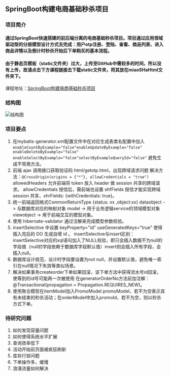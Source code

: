## SpringBoot构建电商基础秒杀项目
### 项目简介
#### 通过SpringBoot快速搭建的前后端分离的电商基础秒杀项目。项目通过应用领域驱动型的分层模型设计方式去完成：用户otp注册、登陆、查看、商品列表、进入商品详情以及倒计时秒杀开始后下单购买的基本流程。
#### 由于静态页模板（static文件夹）过大，上传至GitHub中需较多的时间，所以没有上传，故请点击下方课程链接去下载static文件夹，将其放在miaoSHaHtml文件夹下。

课程地址：[SpringBoot构建电商基础秒杀项目](https://www.imooc.com/learn/1079)

### 结构图
![结构图](https://camo.githubusercontent.com/60f739f0a765d03970420563303c2fe27cd01f25/68747470733a2f2f75706c6f61642d696d616765732e6a69616e7368752e696f2f75706c6f61645f696d616765732f323135353739362d313935333365646463346239313630662e6a70673f696d6167654d6f6772322f6175746f2d6f7269656e742f7374726970253743696d61676556696577322f322f772f31323430) 

### 项目要点
1. 在mybatis-generator.xml配置文件中在对应生成表类名配置中加入 `enableCountByExample="false"enableUpdateByExample="false" enableDeleteByExample="false" enableSelectByExample="false"selectByExampleQueryId="false"` 避免生成不常用方法。
2. 前端 ajax 调用接口获取验证码 html/getotp.html，出现跨域请求问题 解决方法：`@CrossOrigin(origins = {"*"}, allowCredentials = "true")` allowedHeaders 允许前端将 token 放入 header 做 session 共享的跨域请求。 allowCredentials 授信后，需前端也设置 xhfFields 授信才能实现跨域 session 共享，xhrFields: {withCredentials: true}。
3. 统一前端返回格式CommonReturnType {status: xx ,object:xx} dataobject -> 与数据库对应的映射对象 model -> 用于业务逻辑service的领域模型对象 viewobject -> 用于前端交互的模型对象。
4. 使用 hibernate-validator 通过注解来完成模型参数校验。
5. insertSelective 中设置 keyProperty="id" useGeneratedKeys="true" 使得插入完后的 DO 生成自增 id 。 insertSelective与insert区别： insertSelective对应的sql语句加入了NULL校验，即只会插入数据不为null的字段值（null的字段依赖于数据库字段默认值）insert则会插入所有字段，会插入null。
6. 数据库设计规范，设计时字段要设置为not null，并设置默认值，避免唯一索引在null情况下失效等类似场景。
7. 解决如果事务createorder下单如果回滚，该下单方法中获得流水号id回滚，使等到的id号可能再一次被使用 在generatorOrderNo方法前加注解： @Transactional(propagation = Propagation.REQUIRES_NEW)。
8. 使用聚合模型在itemModel加入PromoModel promoModel，若不为空表示其有未结束的秒杀活动；在orderModel中加入promoId，若不为空，则以秒杀方式下单。

### 待研究问题
1. 如何发现容量问题
2. 如何使得系统水平扩展
3. 查询效率低下
4. 活动开始前页面被疯狂刷新
5. 库存行锁问题
6. 下单操作多，缓慢
7. 浪涌流量如何解决
